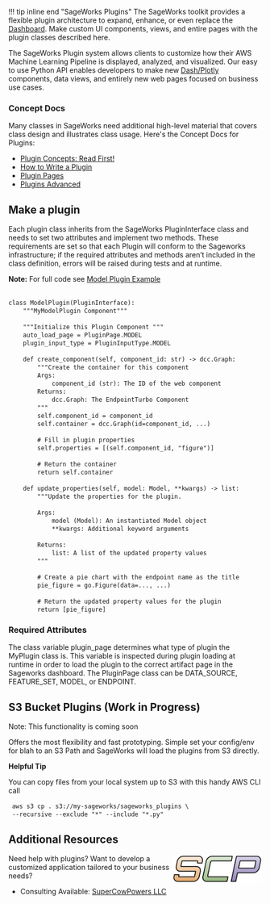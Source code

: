 !!! tip inline end "SageWorks Plugins"
    The SageWorks toolkit provides a flexible plugin architecture to expand, enhance, or even replace the [Dashboard](../aws_setup/dashboard_stack.md). Make custom UI components, views, and entire pages with the plugin classes described here.

The SageWorks Plugin system allows clients to customize how their AWS Machine Learning Pipeline is displayed, analyzed, and visualized. Our easy to use Python API enables developers to make new [Dash/Plotly](https://plotly.com/) components, data views, and entirely new web pages focused on business use cases.

### Concept Docs
Many classes in SageWorks need additional high-level material that covers class design and illustrates class usage. Here's the Concept Docs for Plugins:

- [Plugin Concepts: Read First!](https://docs.google.com/presentation/d/1RjpMmJW1i9auPztn2xXYmYKXsZjsnG7vVaCQQ4FLIMM/edit?usp=sharing)
- [How to Write a Plugin]( https://docs.google.com/presentation/d/1S_-XapmyTsXIkO6od9AVkTbEU2nqS-mEZwFrtUucUME/edit?usp=sharing) 
- [Plugin Pages](https://docs.google.com/presentation/d/1Yp4ka8DGPdRs8WfsAAUTnc0SHzkkcdJY2TABKxD_CPo/edit?usp=sharing)
- [Plugins Advanced](https://docs.google.com/presentation/d/1sByTnZa24lY6d4INRMm7OHmQndIZmLbTxOyTeAJol20/edit?usp=sharing)

## Make a plugin

Each plugin class inherits from the SageWorks PluginInterface class and needs to set two attributes and implement two methods. These requirements are set so that each Plugin will conform to the Sageworks infrastructure; if the required attributes and methods aren’t included in the class definition, errors will be raised during tests and at runtime.

**Note:** For full code see [Model Plugin Example](https://github.com/SuperCowPowers/sageworks/blob/main/examples/plugins/components/model_plugin.py)

```

class ModelPlugin(PluginInterface):
    """MyModelPlugin Component"""

    """Initialize this Plugin Component """
    auto_load_page = PluginPage.MODEL
    plugin_input_type = PluginInputType.MODEL

    def create_component(self, component_id: str) -> dcc.Graph:
        """Create the container for this component
        Args:
            component_id (str): The ID of the web component
        Returns:
            dcc.Graph: The EndpointTurbo Component
        """
        self.component_id = component_id
        self.container = dcc.Graph(id=component_id, ...)

        # Fill in plugin properties
        self.properties = [(self.component_id, "figure")]

        # Return the container
        return self.container

    def update_properties(self, model: Model, **kwargs) -> list:
        """Update the properties for the plugin.

        Args:
            model (Model): An instantiated Model object
            **kwargs: Additional keyword arguments

        Returns:
            list: A list of the updated property values
        """

        # Create a pie chart with the endpoint name as the title
        pie_figure = go.Figure(data=..., ...)

        # Return the updated property values for the plugin
        return [pie_figure]

```
  


### Required Attributes

The class variable plugin\_page determines what type of plugin the MyPlugin class is. This variable is inspected during plugin loading at runtime in order to load the plugin to the correct artifact page in the Sageworks dashboard. The PluginPage class can be DATA_SOURCE, FEATURE\_SET, MODEL, or ENDPOINT.

## S3 Bucket Plugins (Work in Progress)
Note: This functionality is coming soon

Offers the most flexibility and fast prototyping. Simple set your config/env for  blah to an S3 Path and SageWorks will load the plugins from S3 directly.

**Helpful Tip**

You can copy files from your local system up to S3 with this handy AWS CLI call

```
 aws s3 cp . s3://my-sageworks/sageworks_plugins \
 --recursive --exclude "*" --include "*.py"
```
 

## Additional Resources

<img align="right" src="../images/scp.png" width="180">

Need help with plugins? Want to develop a customized application tailored to your business needs?

- Consulting Available: [SuperCowPowers LLC](https://www.supercowpowers.com)

